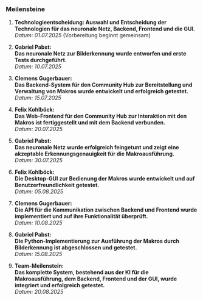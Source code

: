 ### Meilensteine

1. **Technologieentscheidung: Auswahl und Entscheidung der Technologien für das neuronale Netz, Backend, Frontend und die GUI.**  
   *Datum: 01.07.2025* (Vorbereitung beginnt gemeinsam)

2. **Gabriel Pabst:**  
   **Das neuronale Netz zur Bilderkennung wurde entworfen und erste Tests durchgeführt.**  
   *Datum: 10.07.2025*

3. **Clemens Gugerbauer:**  
   **Das Backend-System für den Community Hub zur Bereitstellung und Verwaltung von Makros wurde entwickelt und erfolgreich getestet.**  
   *Datum: 15.07.2025*

4. **Felix Kohlböck:**  
   **Das Web-Frontend für den Community Hub zur Interaktion mit den Makros ist fertiggestellt und mit dem Backend verbunden.**  
   *Datum: 20.07.2025*

5. **Gabriel Pabst:**  
   **Das neuronale Netz wurde erfolgreich feingetunt und zeigt eine akzeptable Erkennungsgenauigkeit für die Makroausführung.**  
   *Datum: 30.07.2025*

6. **Felix Kohlböck:**  
   **Die Desktop-GUI zur Bedienung der Makros wurde entwickelt und auf Benutzerfreundlichkeit getestet.**  
   *Datum: 05.08.2025*

7. **Clemens Gugerbauer:**  
   **Die API für die Kommunikation zwischen Backend und Frontend wurde implementiert und auf ihre Funktionalität überprüft.**  
   *Datum: 10.08.2025*

8. **Gabriel Pabst:**  
   **Die Python-Implementierung zur Ausführung der Makros durch Bilderkennung ist abgeschlossen und getestet.**  
   *Datum: 15.08.2025*

9. **Team-Meilenstein:**  
   **Das komplette System, bestehend aus der KI für die Makroausführung, dem Backend, Frontend und der GUI, wurde integriert und erfolgreich getestet.**  
   *Datum: 20.08.2025*
